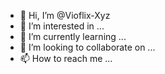 - 👋 Hi, I’m @Vioflix-Xyz
- 👀 I’m interested in ...
- 🌱 I’m currently learning ...
- 💞️ I’m looking to collaborate on ...
- 📫 How to reach me ...

<!---
Vioflix-Xyz/Vioflix-Xyz is a ✨ special ✨ repository because its `README.md` (this file) appears on your GitHub profile.
You can click the Preview link to take a look at your changes.
--->
